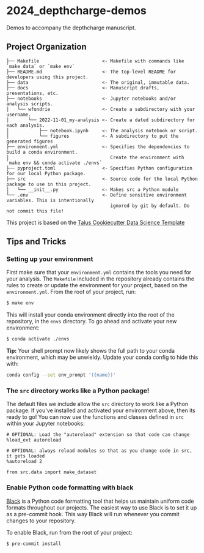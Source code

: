 # 2024_depthcharge-demos

Demos to accompany the depthcharge manuscript.

## Project Organization

```
├── Makefile                       <- Makefile with commands like `make data` or `make env`
├── README.md                      <- The top-level README for developers using this project.
├── data                           <- The original, immutable data.
├── docs                           <- Manuscript drafts, presentations, etc.
├── notebooks                      <- Jupyter notebooks and/or analysis scripts. 
│   └── wfondrie                   <- Create a subdirectory with your username.
│       └── 2022-11-01_my-analysis <- Create a dated subdirectory for each analysis.
│           ├── notebook.ipynb     <- The analysis notebook or script.
│           └── figures            <- A subdirectory to put the generated figures
├── environment.yml                <- Specifies the dependencies to build a conda environment.
│                                     Create the environment with `make env && conda activate ./envs`
├── pyproject.toml                 <- Specifies Python configuration for our local Python package.
├── src                            <- Source code for the local Python package to use in this project.
│   └── __init__.py                <- Makes src a Python module
└── .env                           <- Define sensitive environment variables. This is intentionally 
                                      ignored by git by default. Do not commit this file!
```

This project is based on the [Talus Cookiecutter Data Science
Template](https://github.com/TalusBio/cookiecutter-data-science)

## Tips and Tricks

### Setting up your environment

First make sure that your `environment.yml` contains the tools you need for
your analysis. The `Makefile` included in the repository already contains
the rules to create or update the environment for your project, based on 
the `environment.yml`. From the root of your project, run:

``` bash
$ make env
```

This will install your conda environment directly into the root of the
repository, in the `envs` directory. To go ahead and activate your new
environment:

``` bash
$ conda activate ./envs
```

**Tip:** Your shell prompt now likely shows the full path to your conda
environment, which may be unwieldy. Update your conda config to hide this with:

``` bash
conda config --set env_prompt '({name})'
```

### The `src` directory works like a Python package!

The default files we include allow the `src` directory to work like a Python
package. If you've installed and activated your environment above, then its
ready to go! You can now use the functions and classes defined in `src` within
your Jupyter notebooks:

``` jupyter-notebook
# OPTIONAL: Load the "autoreload" extension so that code can change
%load_ext autoreload

# OPTIONAL: always reload modules so that as you change code in src, it gets loaded
%autoreload 2

from src.data import make_dataset
```

### Enable Python code formatting with black

[Black](https://black.readthedocs.io/en/stable/) is a Python code formatting
tool that helps us maintain uniform code formats throughout our projects.
The easiest way to use Black is to set it up as a pre-commit hook. This way
Black will run whenever you commit changes to your repository.

To enable Black, run from the root of your project:

``` bash
$ pre-commit install
```

